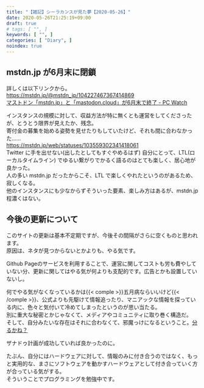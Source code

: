 ```yaml
---
title: "【雑記】シーラカンスが見た夢【2020-05-26】"
date: 2020-05-26T21:25:19+09:00
draft: true
# tags: [ "", ]
keywords: [ "", ]
categories: [ "Diary", ]
noindex: true
---
```


## mstdn.jp が6月末に閉鎖
詳しくは以下リンクから。  
<https://mstdn.jp/@mstdn_jp/104227467367414869>  
[マストドン「mstdn.jp」と「mastodon.cloud」が6月末で終了 - PC Watch](https://pc.watch.impress.co.jp/docs/news/1254609.html)  

インスタンスの規模に対して、収益方法が特に無くとも運営をしてくださったが、とうとう限界が見えたか、残念。  
寄付金の募集を始める姿勢を見せたりもしていたけど、それも間に合わなかった……  
<https://mstdn.jp/web/statuses/103559302341418061>  
Twitter に手を出せない(出したとしてもすぐやめるはず) 自分にとって、LTL(ローカルタイムライン) でゆるい繋がりでかるく語るのはとても楽しく、居心地が良かった。  
人の多い mstdn.jp だったからこそ、LTL で楽しくやれたというのがあるため、寂しくなる。  
他のインスタンスにも少なからずそういった要素、楽しみ方はあるが、mstdn.jp 程濃くはない。  

## 今後の更新について
このサイトの更新は基本不定期ですが、今後その間隔がさらに空くものと思われます。  
原因は、ネタが見つからないとかよりも、やる気です。  

Github Pageのサービスを利用することで、運営に関してコストも労も費やしていない分、更新に関してはやる気が何よりも支配的です。広告とかも設置していないし。  

何でやる気がなくなっているかは{{< comple >}}五月病ならいいけど{{< /comple >}}、公式よりも先駆けて情報追ったり、マニアックな情報を探っている内に、色々と気付いて冷めてしまったというのが思い当たる。  
別に重大な秘密とかじゃなくて、メディアやコミュニティに取り巻く構造だ。  
そして、自分みたいな存在はそれに合わなくて、邪魔っけになるということ。[分るかね？](https://ja.wikipedia.org/wiki/%E8%A0%85%E3%81%AE%E7%8E%8B)  

<span class="hide">ザナドゥ計画が成功していれば良かったのに。</span>

たぶん、自分にはハードウェアに対して、情報のみに付き合うのではなく、もっと実用的な、まさにソフトウェアを動かすハードウェアとして付き合っていく方が合っている気がする。  
そういうことでプログラミングを勉強中です。  
